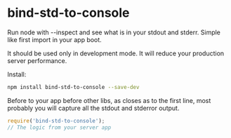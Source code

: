 # bind-std-to-console
Run node with --inspect and see what is in your stdout and stderr. Simple like first import in your app boot.

It should be used only in development mode. It will reduce your production server performance.

Install:

```bash
npm install bind-std-to-console --save-dev
```

Before to your app before other libs, as closes as to the first line, most probably you will capture all the stdout and stderror output.
```js
require('bind-std-to-console');
// The logic from your server app
```
